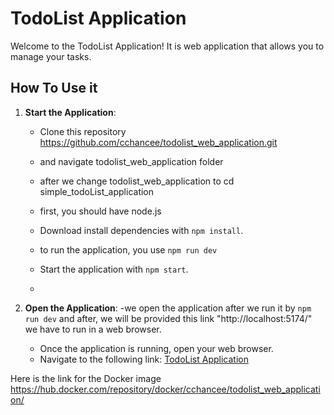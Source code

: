 # TodoList Application

Welcome to the TodoList Application! It is web application that allows you to manage your tasks.

## How To Use it

1. **Start the Application**: 
   - Clone this repository https://github.com/cchancee/todolist_web_application.git
   - and navigate todolist_web_application folder
   - after we change todolist_web_application to cd simple_todoList_application
   - first, you should have node.js
   
   - Download install dependencies with `npm install`.
   - to run the application, you use `npm run dev`
   - Start the application with `npm start`.
   - 
   
2. **Open the Application**:
   -we open the application after we run it by `npm run dev` and after, we will be provided this link
   "http://localhost:5174/" we have to run in a web browser.
   -   Once the application is running, open your web browser.
   - Navigate to the following link: [TodoList Application](http://localhost:5174/)


Here is the link for the Docker image https://hub.docker.com/repository/docker/cchancee/todolist_web_application/
